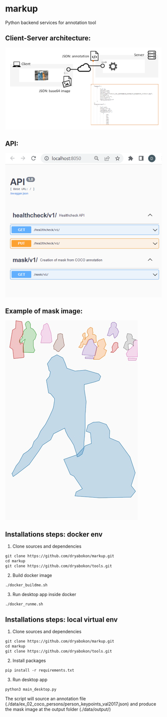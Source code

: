 # markup
Python backend services for annotation tool

## Client-Server architecture:
![alt text](/data/media/architecture.png)

## API:
![alt text](/data/media/api.png)

## Example of mask image:
![alt text](/data/media/000000193181.jpg)

## Installations steps: docker env

1. Clone sources and dependencies
```
git clone https://github.com/dryabokon/markup.git
cd markup
git clone https://github.com/dryabokon/tools.git
```

2. Build docker image
```
./docker_buildme.sh
```

3. Run desktop app inside docker
```
./docker_runme.sh
```

## Installations steps: local virtual env

1. Clone sources and dependencies
```
git clone https://github.com/dryabokon/markup.git
cd markup
git clone https://github.com/dryabokon/tools.git
```

2. Install packages
```
pip install -r requirements.txt
```

3. Run desktop app
```
python3 main_desktop.py
```
The script will source an annotation file (./data/ex_02_coco_persons/person_keypoints_val2017.json)
and produce the mask image at the output folder (./data/output/)
